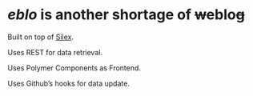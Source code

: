 *eblo* is another shortage of <s>w</s>eblo<s>g</s>
==================================================

Built on top of [Silex](http://silex.sensiolabs.org/doc/usage.html).

Uses REST for data retrieval.

Uses Polymer Components as Frontend.

Uses Github’s hooks for data update.